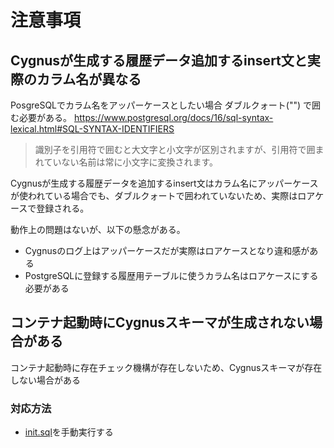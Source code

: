 # 注意事項

## Cygnusが生成する履歴データ追加するinsert文と実際のカラム名が異なる
PosgreSQLでカラム名をアッパーケースとしたい場合 ダブルクォート("") で囲む必要がある。
https://www.postgresql.org/docs/16/sql-syntax-lexical.html#SQL-SYNTAX-IDENTIFIERS

> 識別子を引用符で囲むと大文字と小文字が区別されますが、引用符で囲まれていない名前は常に小文字に変換されます。

Cygnusが生成する履歴データを追加するinsert文はカラム名にアッパーケースが使われている場合でも、ダブルクォートで囲われていないため、実際はロアケースで登録される。

動作上の問題はないが、以下の懸念がある。

- Cygnusのログ上はアッパーケースだが実際はロアケースとなり違和感がある
- PostgreSQLに登録する履歴用テーブルに使うカラム名はロアケースにする必要がある

## コンテナ起動時にCygnusスキーマが生成されない場合がある

コンテナ起動時に存在チェック機構が存在しないため、Cygnusスキーマが存在しない場合がある

### 対応方法
- [init.sql](https://github.com/c-3lab/oasismap/blob/main/setup/init.sql)を手動実行する